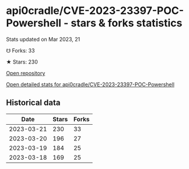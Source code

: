 # api0cradle/CVE-2023-23397-POC-Powershell - stars & forks statistics

Stats updated on Mar 2023, 21

☋ Forks: 33

★ Stars: 230

[Open repository](https://github.com/api0cradle/CVE-2023-23397-POC-Powershell)

[Open detailed stats for api0cradle/CVE-2023-23397-POC-Powershell](https://reviewgithub.com/rep/api0cradle/CVE-2023-23397-POC-Powershell)

## Historical data
| Date | Stars | Forks |
|------|-------|-------|
| 2023-03-21 | 230 | 33 | 
| 2023-03-20 | 196 | 27 | 
| 2023-03-19 | 184 | 25 | 
| 2023-03-18 | 169 | 25 | 

